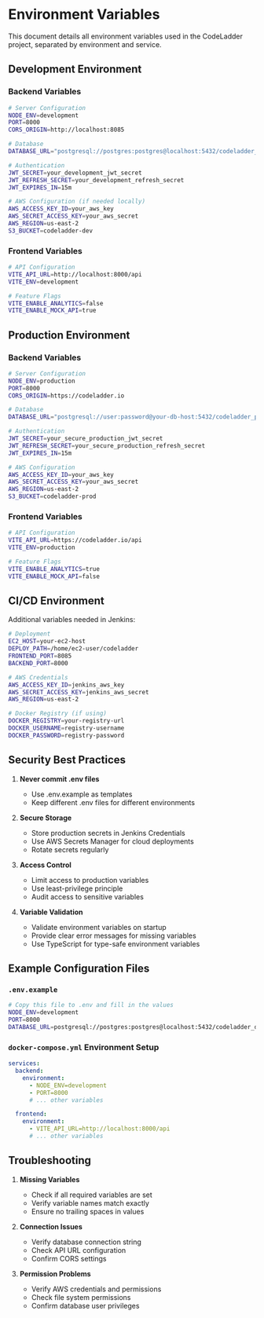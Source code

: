 # Environment Variables

This document details all environment variables used in the CodeLadder project, separated by environment and service.

## Development Environment

### Backend Variables
```bash
# Server Configuration
NODE_ENV=development
PORT=8000
CORS_ORIGIN=http://localhost:8085

# Database
DATABASE_URL="postgresql://postgres:postgres@localhost:5432/codeladder_dev"

# Authentication
JWT_SECRET=your_development_jwt_secret
JWT_REFRESH_SECRET=your_development_refresh_secret
JWT_EXPIRES_IN=15m

# AWS Configuration (if needed locally)
AWS_ACCESS_KEY_ID=your_aws_key
AWS_SECRET_ACCESS_KEY=your_aws_secret
AWS_REGION=us-east-2
S3_BUCKET=codeladder-dev
```

### Frontend Variables
```bash
# API Configuration
VITE_API_URL=http://localhost:8000/api
VITE_ENV=development

# Feature Flags
VITE_ENABLE_ANALYTICS=false
VITE_ENABLE_MOCK_API=true
```

## Production Environment

### Backend Variables
```bash
# Server Configuration
NODE_ENV=production
PORT=8000
CORS_ORIGIN=https://codeladder.io

# Database
DATABASE_URL="postgresql://user:password@your-db-host:5432/codeladder_prod"

# Authentication
JWT_SECRET=your_secure_production_jwt_secret
JWT_REFRESH_SECRET=your_secure_production_refresh_secret
JWT_EXPIRES_IN=15m

# AWS Configuration
AWS_ACCESS_KEY_ID=your_aws_key
AWS_SECRET_ACCESS_KEY=your_aws_secret
AWS_REGION=us-east-2
S3_BUCKET=codeladder-prod
```

### Frontend Variables
```bash
# API Configuration
VITE_API_URL=https://codeladder.io/api
VITE_ENV=production

# Feature Flags
VITE_ENABLE_ANALYTICS=true
VITE_ENABLE_MOCK_API=false
```

## CI/CD Environment
Additional variables needed in Jenkins:

```bash
# Deployment
EC2_HOST=your-ec2-host
DEPLOY_PATH=/home/ec2-user/codeladder
FRONTEND_PORT=8085
BACKEND_PORT=8000

# AWS Credentials
AWS_ACCESS_KEY_ID=jenkins_aws_key
AWS_SECRET_ACCESS_KEY=jenkins_aws_secret
AWS_REGION=us-east-2

# Docker Registry (if using)
DOCKER_REGISTRY=your-registry-url
DOCKER_USERNAME=registry-username
DOCKER_PASSWORD=registry-password
```

## Security Best Practices

1. **Never commit .env files**
   - Use .env.example as templates
   - Keep different .env files for different environments

2. **Secure Storage**
   - Store production secrets in Jenkins Credentials
   - Use AWS Secrets Manager for cloud deployments
   - Rotate secrets regularly

3. **Access Control**
   - Limit access to production variables
   - Use least-privilege principle
   - Audit access to sensitive variables

4. **Variable Validation**
   - Validate environment variables on startup
   - Provide clear error messages for missing variables
   - Use TypeScript for type-safe environment variables

## Example Configuration Files

### `.env.example`
```bash
# Copy this file to .env and fill in the values
NODE_ENV=development
PORT=8000
DATABASE_URL=postgresql://postgres:postgres@localhost:5432/codeladder_dev
```

### `docker-compose.yml` Environment Setup
```yaml
services:
  backend:
    environment:
      - NODE_ENV=development
      - PORT=8000
      # ... other variables

  frontend:
    environment:
      - VITE_API_URL=http://localhost:8000/api
      # ... other variables
```

## Troubleshooting

1. **Missing Variables**
   - Check if all required variables are set
   - Verify variable names match exactly
   - Ensure no trailing spaces in values

2. **Connection Issues**
   - Verify database connection string
   - Check API URL configuration
   - Confirm CORS settings

3. **Permission Problems**
   - Verify AWS credentials and permissions
   - Check file system permissions
   - Confirm database user privileges 